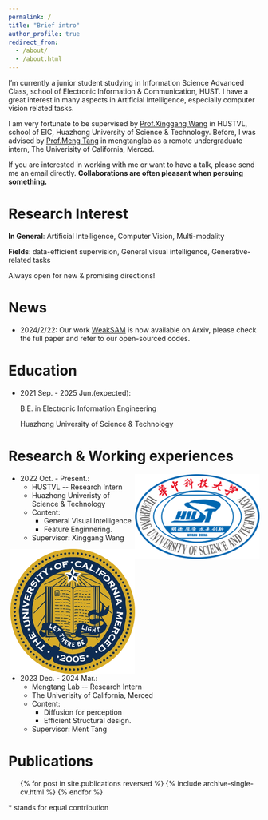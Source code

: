 ```yaml
---
permalink: /
title: "Brief intro"
author_profile: true
redirect_from: 
  - /about/
  - /about.html
---
```


I’m currently a junior student studying in Information Science Advanced Class, school
of Electronic Information & Communication, HUST. I have a great interest in many aspects in Artificial
Intelligence, especially computer vision related tasks.

<!-- Now I am doing a summer internship in VLLab, UCMerced, supervised by Prof Ming-Hsuan Yang, also working closely with Dr Lu Qi.  -->
I am very fortunate to be supervised by [Prof.Xinggang Wang](https://xwcv.github.io/) in HUSTVL, school of EIC, Huazhong University of Science & Technology. Before, I was advised by [Prof.Meng Tang](mengtang.org) in mengtanglab as a remote undergraduate intern, The Univerisity of California, Merced.

If you are interested in working with me or want to have a talk, please send me an email directly. __Collaborations are often pleasant when persuing something.__

Research Interest
======

__In General__: Artificial Intelligence, Computer Vision, Multi-modality

__Fields__: data-efficient supervision, General visual intelligence, Generative-related tasks

Always open for new & promising directions!

News
======
- 2024/2/22: Our work [WeakSAM](https://arxiv.org/abs/2402.14812) is now available on Arxiv, please check the full paper and refer to our open-sourced codes.

Education
======
<!-- * Ph.D in Version Control Theory, GitHub University, 2018 (expected)
* M.S. in Jekyll, GitHub University, 2014 -->
* 2021 Sep. - 2025 Jun.(expected):

  B.E. in Electronic Information Engineering

  Huazhong University of Science & Technology

Research & Working experiences
======
<!-- * 2024 May. - Present.: 
  * UCM VLLab -- Summer Intern
  * The University of California, Merced
  * Content: 
    * General Visual Intelligence
    * Feature Enginnering.
  * Supervisor: Ming-Hsuan Yang -->

<img align="right" src="../images/HUST.png" width = "250" height = "170" alt="HUST"/>

* 2022 Oct. - Present.: 
  * HUSTVL -- Research Intern
  * Huazhong Univeristy of Science & Technology
  * Content: 
    * General Visual Intelligence
    * Feature Enginnering.
  * Supervisor: Xinggang Wang

<img align="right" src="../images/Merced.webp" width = "250" height = "250" alt="UCMerced"/>

* 2023 Dec. - 2024 Mar.:
  * Mengtang Lab -- Research Intern
  * The Univerisity of California, Merced
  * Content: 
    * Diffusion for perception
    * Efficient Structural design.
  * Supervisor: Ment Tang
  


Publications
======
  <ul>{% for post in site.publications reversed %}
    {% include archive-single-cv.html %}
  {% endfor %}</ul>

  \* stands for equal contribution